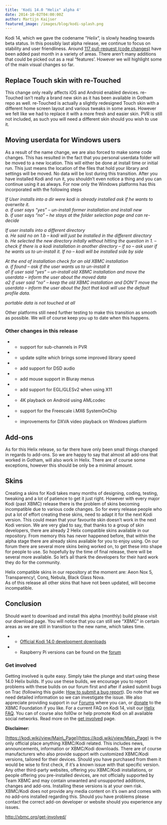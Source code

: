 ```yaml
---
title: 'Kodi 14.0 "Helix" alpha 4'
date: 2014-10-02T04:00:00Z
author: Martijn Kaijser
featured_image: /images/blog/kodi-splash.png
---
```

Kodi 14, which we gave the codename “*Helix*“, is slowly heading towards beta status. In this possibly last alpha release, we continue to focus on stability and user friendliness. Around [117 pull-request (code changes)](https://github.com/xbmc/xbmc/issues?page=3&q=milestone%3A%22Helix+14.0-alpha4%22+is%3Aclosed) have been added past month in a variety of areas. There aren’t many additions that could be picked out as a real “features’. However we will highlight some of the main visual changes so far.

 Replace Touch skin with re-Touched
----------------------------------

 This change only really affects iOS and Android enabled devices. re-Touched isn’t really a brand new skin as it has been available in Gotham repo as well. re-Touched is actually a slightly redesigned Touch skin with a different home screen layout and various tweaks in some areas. However we felt like we had to replace it with a more fresh and easier skin. PVR is still not included, as such you will need a different skin should you wish to use it.

 Moving userdata for Windows users
---------------------------------

 As a result of the name change, we are also forced to make some code changes. This has resulted in the fact that you personal userdata folder will be moved to a new location. This will either be done at install time or initial run. This just means the location of the files that hold your library and settings will be moved. No data will be lost during this transition. After you have installed Kodi and run it, you shouldn’t even notice a thing and you can continue using it as always. For now only the Windows platforms has this incorporated with the following steps

 *If User installs into a dir were kodi is already installed ask if he wants to overwrite it.*   
 *a. if user says “yes” – un-install former installation and install new*   
 *b. if user says “no” – he stays at the folder selection page and can re-decide*

  *If user installs into a different directory*   
 *a. He said no on 1.b – kodi will just be installed in the different directory*   
 *b. He selected the new directory initally without hitting the question in 1. – check if there is a kodi installation in another directory – if so – ask user if he wants us to un-install it. If no – kodi will be installed side by side*

  *At the end of installation check for an old XBMC installation*   
 *a. if found – ask if the user wants us to un-install it*   
 *a1 if user said “yes” – un-install old XBMC installation and move the userdata – inform the user about the moved data*   
 *a2 if user said “no” – keep the old XBMC installation and DON’T move the userdata – inform the user about the fact that kodi will use the default profile data.*

  *portable data is not touched at all*

 Other platforms still need further testing to make this transition as smooth as possible. We will of course keep you up to date when this happens.

 ### Other changes in this release

 
 * * support for sub-channels in PVR
 * * update sqlite which brings some improved library speed
 * * add support for DSD audio
 * * add mouse support in Bluray menus
 * * add support for EGL/GLESv2 when using X11
 * * 4K playback on Android using AMLcodec
 * * support for the Freescale i.MX6 SystemOnChip
 * * improvements for DXVA video playback on Windows platform
 
 Add-ons
-------

 As for this Helix release, so far there have only been small things changed in regards to add-ons. So we are happy to say that almost all add-ons that worked in Gotham, will also work in Helix. There are of course some exceptions, however this should be only be a minimal amount.

 Skins
-----

 Creating a skins for Kodi takes many months of designing, coding, testing, tweaking and a lot of patience to get it just right. However with every major Kodi (past XBMC) release there is the problem of skins becoming incompatible due to various code changes. So for every release people who put a lot of effort creating these skins, need to adapt it for the next Kodi version. This could mean that your favourite skin doesn’t work in the next Kodi version. We are very glad to say, that thanks to a group of skin developers, there are already 2 Helix compatible skins available in our repository. From memory this has never happened before, that within the alpha stage there are already skins available for you to enjoy using. On our forum there are several more skins being worked on, to get these into shape for people to use. So hopefully by the time of final release, there will be several more available. So let’s all thank the developers for their hard work they do for the community.

 Helix compatible skins in our repository at the moment are: Aeon Nox 5, Transparency!, Conq, Nebula, Black Glass Nova.  
 As of this release all other skins that have not been updated, will become incompatible.

 Conclusion
----------

 Should want to download and install this alpha (monthly) build please visit our download page. You will notice that you can still see “XBMC” in certain areas as we are still in transition to the new name, which takes time.

 
 * * [Official Kodi 14.0 development downloads](https://kodi.wiki/download/)
 * * Raspberry Pi versions can be found on the [forum](https://forum.kodi.tv/forumdisplay.php?fid=166)
 
 ### Get involved

 Getting involved is quite easy. Simply take the plunge and start using these 14.0 Helix builds. If you use these builds, we encourage you to report problems with these builds on our forum first and after if asked submit bugs on Trac (following this guide: [How to submit a bug report](https://kodi.wiki/view/HOW-TO:Submit_a_bug_report)). Do note that we need detailed information so we can investigate the issue. We also appreciate providing support in our [Forums](https://forum.kodi.tv/ "XBMC Forums") where you can, or [donate](https://kodi.wiki/contribute/donate/ "XBMC Foundation Donations") to the XBMC Foundation if you like. For a current FAQ on Kodi 14, visit our [Helix FAQ](https://kodi.wiki/view/Kodi_v14_(Helix)_FAQ). You can of course also foll0w or help promote Kodi on all available social networks. Read more on the [get involved](/get-involved) page.

 **Disclaimer:**

 [https://kodi.wiki/view/Main\_Page](https://kodi.wiki/view/Main_Page) is the only official place anything XBMC/Kodi related. This includes news, announcements, information or XBMC/Kodi downloads. There are of course manufacturers who also provide support with customized XBMC/Kodi versions, tailored for their devices. Should you have purchased from them it would be wise to first check, if it’s a known issue with that specific version. Any other third-party websites, offering you XBMC/Kodi installations, or people offering you pre-installed devices, are not officially supported by Team XBMC and may contain unwanted and unsupported additions, changes and add-ons. Installing these versions is at your own risk. XBMC/Kodi does not provide any media content on it’s own and comes with no add-ons installed regarding this. Should you have problems please contact the correct add-on developer or website should you experience any issues.

 <http://xbmc.org/get-involved/>

 